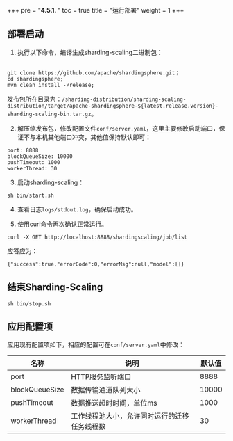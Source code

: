 +++
pre = "<b>4.5.1. </b>"
toc = true
title = "运行部署"
weight = 1
+++

## 部署启动

1. 执行以下命令，编译生成sharding-scaling二进制包：

```

git clone https://github.com/apache/shardingsphere.git；
cd shardingsphere;
mvn clean install -Prelease;
```

发布包所在目录为：`/sharding-distribution/sharding-scaling-distribution/target/apache-shardingsphere-${latest.release.version}-sharding-scaling-bin.tar.gz`。

2. 解压缩发布包，修改配置文件`conf/server.yaml`，这里主要修改启动端口，保证不与本机其他端口冲突，其他值保持默认即可：

```
port: 8888
blockQueueSize: 10000
pushTimeout: 1000
workerThread: 30
```

3. 启动sharding-scaling：

```
sh bin/start.sh
```

4. 查看日志`logs/stdout.log`，确保启动成功。

5. 使用curl命令再次确认正常运行。

```
curl -X GET http://localhost:8888/shardingscaling/job/list
```

应答应为：

```
{"success":true,"errorCode":0,"errorMsg":null,"model":[]}
```

## 结束Sharding-Scaling
   
 ```
 sh bin/stop.sh
 ```
 
## 应用配置项
 
应用现有配置项如下，相应的配置可在`conf/server.yaml`中修改：

| 名称           | 说明                                         | 默认值 |
| -------------- | -------------------------------------------- | ------ |
| port           | HTTP服务监听端口                             | 8888   |
| blockQueueSize | 数据传输通道队列大小                         | 10000  |
| pushTimeout    | 数据推送超时时间，单位ms                     | 1000   |
| workerThread   | 工作线程池大小，允许同时运行的迁移任务线程数 | 30     |
 
